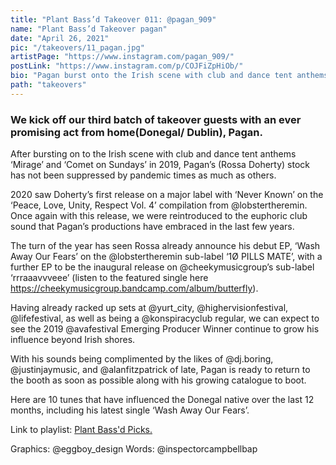 ```yaml
---
title: "Plant Bass’d Takeover 011: @pagan_909"
name: "Plant Bass’d Takeover pagan"
date: "April 26, 2021"
pic: "/takeovers/11_pagan.jpg"
artistPage: "https://www.instagram.com/pagan_909/"
postLink: "https://www.instagram.com/p/COJFiZpHiOb/"
bio: "Pagan burst onto the Irish scene with club and dance tent anthems ‘Mirage’ and ‘Comet on Sundays’ in 2019..."
path: "takeovers"
---
```


### We kick off our third batch of takeover guests with an ever promising act from home(Donegal/ Dublin), Pagan.

After bursting on to the Irish scene with club and dance tent anthems ‘Mirage’ and ‘Comet on Sundays’ in 2019, Pagan’s (Rossa Doherty) stock has not been suppressed by pandemic times as much as others.

2020 saw Doherty’s first release on a major label with ‘Never Known’ on the ‘Peace, Love, Unity, Respect Vol. 4’ compilation from @lobstertheremin. Once again with this release, we were reintroduced to the euphoric club sound that Pagan’s productions have embraced in the last few years.

The turn of the year has seen Rossa already announce his debut EP, ‘Wash Away Our Fears’ on the @lobstertheremin sub-label ‘1Ø PILLS MATE’, with a further EP to be the inaugural release on @cheekymusicgroup’s sub-label ‘rrraaavvveee’ (listen to the featured single here https://cheekymusicgroup.bandcamp.com/album/butterfly).

Having already racked up sets at @yurt_city, @highervisionfestival, @lifefestival, as well as being a @konspiracyclub regular, we can expect to see the 2019 @avafestival Emerging Producer Winner continue to grow his influence beyond Irish shores.

With his sounds being complimented by the likes of @dj.boring, @justinjaymusic, and @alanfitzpatrick of late, Pagan is ready to return to the booth as soon as possible along with his growing catalogue to boot.

Here are 10 tunes that have influenced the Donegal native over the last 12 months, including his latest single ‘Wash Away Our Fears’.

Link to playlist: <a role="button" class="btn btn-dark" href="https://open.spotify.com/playlist/5skAgzUfGmZLwrOPNLnGVf">Plant Bass'd Picks.</a>

Graphics: @eggboy_design
Words: @inspectorcampbellbap
